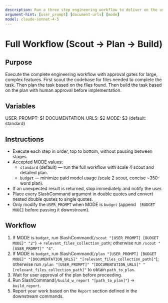 ```yaml
---
description: Run a three step engineering workflow to deliver on the user_prompt
argument-hint: [user_prompt] [document-urls] [mode]
model: claude-sonnet-4-5
---
```


# Full Workflow (Scout → Plan → Build)

## Purpose
Execute the complete engineering workflow with approval gates for large, complex features.
First scout the codebase for files needed to complete the task.
Then plan the task based on the files found.
Then build the task based on the plan with human approval before implementation.

## Variables
USER_PROMPT: $1
DOCUMENTATION_URLS: $2
MODE: $3 (default: standard)

## Instructions
- Execute each step in order, top to bottom, without pausing between stages.
- Accepted MODE values:
  - `standard` (default) — run the full workflow with scale 4 scout and detailed plan.
  - `budget` — minimize paid model usage (scale 2 scout, concise ~350-word plan).
- If an unexpected result is returned, stop immediately and notify the user.
- Place every SlashCommand argument in double quotes and convert nested double quotes to single quotes.
- Only modify the `USER_PROMPT` when MODE is `budget` (append ` [BUDGET MODE]` before passing it downstream).

## Workflow
1. If MODE is `budget`, run SlashCommand(`/scout "[USER_PROMPT] [BUDGET MODE]" "2"`) -> `relevant_files_collection_path`; otherwise run `/scout "[USER_PROMPT]" "4"`.
2. If MODE is `budget`, run SlashCommand(`/plan "[USER_PROMPT] [BUDGET MODE]" "[DOCUMENTATION_URLS]" "[relevant_files_collection_path]"`); otherwise run `/plan "[USER_PROMPT]" "[DOCUMENTATION_URLS]" "[relevant_files_collection_path]"` to obtain `path_to_plan`.
3. Wait for user approval of the plan before proceeding.
4. Run SlashCommand(`/build_w_report "[path_to_plan]"`) -> `build_report`.
5. Report your work based on the `Report` section defined in the downstream commands.
